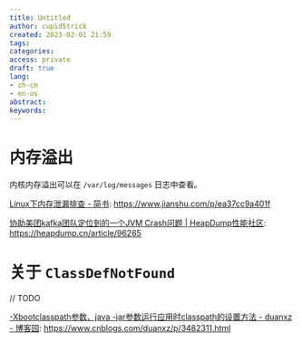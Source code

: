 ```yaml
---
title: Untitled
author: cupid5trick
created: 2023-02-01 21:59
tags: 
categories: 
access: private
draft: true
lang:
- zh-cn
- en-us
abstract:
keywords:
---
```


# 内存溢出
内核内存溢出可以在 `/var/log/messages` 日志中查看。

[Linux下内存泄漏排查 - 简书](https://www.jianshu.com/p/ea37cc9a401f): <https://www.jianshu.com/p/ea37cc9a401f>

[协助美团kafka团队定位到的一个JVM Crash问题 | HeapDump性能社区](https://heapdump.cn/article/96265): <https://heapdump.cn/article/96265>

# 关于 `ClassDefNotFound`
// TODO

[-Xbootclasspath参数、java -jar参数运行应用时classpath的设置方法 - duanxz - 博客园](https://www.cnblogs.com/duanxz/p/3482311.html): <https://www.cnblogs.com/duanxz/p/3482311.html>
